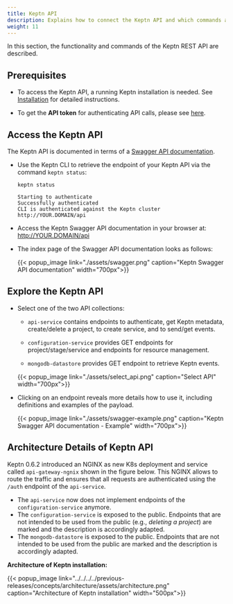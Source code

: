 ```yaml
---
title: Keptn API
description: Explains how to connect the Keptn API and which commands are available.
weight: 11
---
```


In this section, the functionality and commands of the Keptn REST API are described.

## Prerequisites

- To access the Keptn API, a running Keptn installation is needed.
See [Installation](../../../install/) for detailed instructions.

- To get the **API token** for authenticating API calls, please see [here](../../operate/api_token/#retrieve-api-token).  

## Access the Keptn API

The Keptn API is documented in terms of a [Swagger API documentation](https://swagger.io/).

* Use the Keptn CLI to retrieve the endpoint of your Keptn API via the command `keptn status`:

    ```console
    keptn status
    ```

    ```console
    Starting to authenticate
    Successfully authenticated
    CLI is authenticated against the Keptn cluster http://YOUR.DOMAIN/api
    ```

* Access the Keptn Swagger API documentation in your browser at: http://YOUR.DOMAIN/api

* The index page of the Swagger API documentation looks as follows:

    {{< popup_image
        link="./assets/swagger.png"
        caption="Keptn Swagger API documentation"
        width="700px">}}

## Explore the Keptn API

* Select one of the two API collections: 

    * `api-service` contains endpoints to authenticate, get Keptn metadata, create/delete a project, to create service, and to send/get events.

    * `configuration-service` provides GET endpoints for project/stage/service and endpoints for resource management.

    * `mongodb-datastore` provides GET endpoint to retrieve Keptn events.

    {{< popup_image
        link="./assets/select_api.png"
        caption="Select API"
        width="700px">}}

* Clicking on an endpoint reveals more details how to use it, including definitions and examples of the payload.

    {{< popup_image
        link="./assets/swagger-example.png"
        caption="Keptn Swagger API documentation - Example"
        width="700px">}}

## Architecture Details of Keptn API

Keptn 0.6.2 introduced an NGINX as new K8s deployment and service called `api-gateway-ngnix` shown in the figure below. This NGINX allows to route the traffic and ensures that all requests are authenticated using the `/auth` endpoint of the `api-service`.

- The `api-service` now does not implement endpoints of the `configuration-service` anymore.
- The `configuration-service` is exposed to the public. Endpoints that are not intended to be used from the public (e.g., *deleting a project*) are marked and the description is accordingly adapted.
- The `mongodb-datastore` is exposed to the public. Endpoints that are not intended to be used from the public are marked and the description is accordingly adapted.


**Architecture of Keptn installation:**

{{< popup_image
    link="../../../../previous-releases/concepts/architecture/assets/architecture.png"
    caption="Architecture of Keptn installation"
    width="500px">}}
